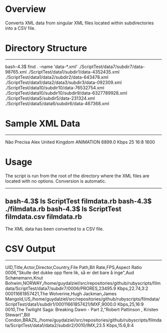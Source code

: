 # Overview #
Converts XML data from singular XML files located within subdirectories
into a CSV file.

# Directory Structure #
-------------
bash-4.3$ find . -name 'data-*.xml'
./ScriptTest/data7/subdir7/data-98765.xml
./ScriptTest/data1/subdir1/data-4352435.xml
./ScriptTest/data1/data2/subdir2/data-643478.xml
./ScriptTest/data1/data2/data3/subdir3/data-092309.xml
./ScriptTest/data10/subdir10/data-76532754.xml
./ScriptTest/data10/subdir10/subdir9/data-6327789928.xml
./ScriptTest/data5/subdir5/data-231324.xml
./ScriptTest/data5/data6/subdir6/data-467368.xml

# Sample XML Data #
-------------
<?xml version="1.0" encoding="utf-8" ?>
<product uid="0004">
        <title>The Lord of the Rings: The ellowship of the Ring</title>
        <actor>Não Precisa</actor>
        <director>Alex</director>
        <country>United Kingdom</country>
        <asset>
                <format>ANIMATION</format>
                <bitrate>6899.0 Kbps</bitrate>
                <fps>25</fps>
                <aspect>16:8</aspect>
                <width>1600</width>
        </asset>
</product>

# Usage #

The script is run from the root of the directory where the XML files are
located with no options. Conversion is automatic.

----------
bash-4.3$ ls
ScriptTest  filmdata.rb
bash-4.3$ ./filmdata.rb 
bash-4.3$ ls
ScriptTest  filmdata.csv  filmdata.rb
-----------

The XML data has been converted to a CSV file.

# CSV Output #
----------------
UID,Title,Actor,Director,Country,File Path,Bit Rate,FPS,Aspect Ratio
0006,"Skulle det dukke opp flere lik, så er det bare å inge",Aud Schønemann,Knut Bohwim,NORWAY,/home/guydalziel/src/repositories/github/rubyscripts/filmdata/ScriptTest/data7/subdir7/0006/PRORES,23495.9 Kbps,22.74,3:2
00011661857421,The Wolverine,Hugh Jackman,James Mangold,US,/home/guydalziel/src/repositories/github/rubyscripts/filmdata/ScriptTest/data1/subdir1/00011661857421/MXF,9000.0 Kbps,25,16:9
0010,The Twilight Saga: Breaking Dawn - Part 2,"Robert Pattinson , Kristen Stewart",Bill Condon,BRAZIL,/home/guydalziel/src/repositories/github/rubyscripts/filmdata/ScriptTest/data1/data2/subdir2/0010/IMX,23.5 Kbps,15.6,8:4
